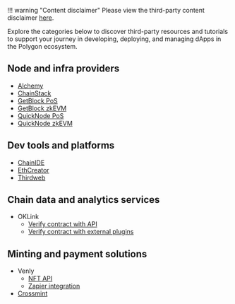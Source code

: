 !!! warning "Content disclaimer"
    Please view the third-party content disclaimer [here](https://github.com/0xPolygon/polygon-docs/blob/main/CONTENT_DISCLAIMER.md).

Explore the categories below to discover third-party resources and tutorials to support your journey in developing, deploying, and managing dApps in the Polygon ecosystem.

## Node and infra providers

- [Alchemy](https://www.alchemy.com/dapps/polygon-smart-contract-template)
- [ChainStack](https://docs.chainstack.com/docs/polygon-tooling)
- [GetBlock PoS](https://getblock.io/nodes/matic/)
- [GetBlock zkEVM](https://getblock.io/nodes/polygon-zkevm/)
- [QuickNode PoS](https://www.quicknode.com/docs/polygon)
- [QuickNode zkEVM](https://www.quicknode.com/docs/polygon-zkevm)

## Dev tools and platforms

- [ChainIDE](https://chainide.gitbook.io/chainide-english-1/ethereum-ide-1/6.-polygon-ide)
- [EthCreator](https://www.ethcreator.com/)
- [Thirdweb](https://portal.thirdweb.com/contracts)

## Chain data and analytics services

- OKLink
    - [Verify contract with API](https://www.oklink.com/docs/en#on-chain-tools-contract-verification)
    - [Verify contract with external plugins](https://www.oklink.com/docs/en/#on-chain-tools-contract-verification-plugins)

## Minting and payment solutions

- Venly
    - [NFT API](https://docs.venly.io/docs/nft-api-getting-started)
    - [Zapier integration](https://docs.venly.io/docs/zapier-integration)
- [Crossmint](https://blog.crossmint.com/how-to-create-and-mint-nfts-on-polygon/)